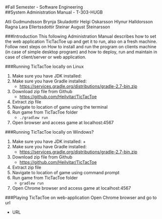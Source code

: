 #Fall Semester - Software Engineering  
##System Administration Manual - T-303-HUGB  

Atli Gudmundsson Brynja Skuladottir Helgi Oskarsson Hlynur Halldorsson Ragna Lara Ellertssdottir Steinar August Steinarsson 

###Introduction
This following Administration Manual describes how to set the web application TicTacToe up and get it to run, also on a fresh machine. Follow next steps on How to install and run the program on clients machine (in case of simple desktop program) and how to deploy, run and maintain in case of client/server or web application.

###Running TicTacToe locally on Linux

1. Make sure you have JDK installed:
2. Make sure you have Gradle installed:
   + https://services.gradle.org/distributions/gradle-2.7-bin.zip
3. Download zip file from Github
   + https://github.com/Heilvitar/TicTacToe
4. Extract zip file
5. Navigate to location of game using the terminal
6. Run game from TicTacToe folder
   + ```./gradlew run```
7. Open browser and access game at localhost:4567

###Running TicTacToe locally on Windows?
1. Make sure you have JDK installed:
   + 
2. Make sure you have Gradle installed:
   + https://services.gradle.org/distributions/gradle-2.7-bin.zip
3. Download zip file from Github
   + https://github.com/Heilvitar/TicTacToe
4. Extract zip file
5. Navigate to location of game using command prompt
6. Run game from TicTacToe folder
   + ```gradlew run```
7. Open Chrome browser and access game at localhost:4567

###Playing TicTacToe on web-application
Open Chrome browser and go to url
   - URL


